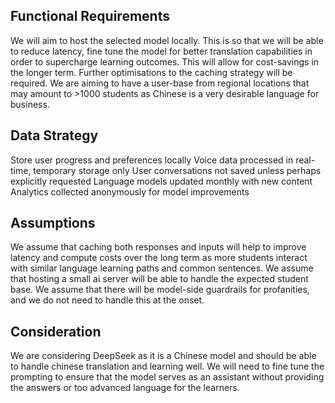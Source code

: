 ## Functional Requirements
We will aim to host the selected model locally. This is so that we will be able to reduce latency, fine tune the model for better translation capabilities in order to supercharge learning outcomes. This will allow for cost-savings in the longer term. Further optimisations to the caching strategy will be required. We are aiming to have a user-base from regional locations that may amount to >1000 students as Chinese is a very desirable language for business.

## Data Strategy
Store user progress and preferences locally
Voice data processed in real-time, temporary storage only
User conversations not saved unless perhaps explicitly requested
Language models updated monthly with new content
Analytics collected anonymously for model improvements

## Assumptions
We assume that caching both responses and inputs will help to improve latency and compute costs over the long term as more students interact with similar language learning paths and common sentences. 
We assume that hosting a small ai server will be able to handle the expected student base.
We assume that there will be model-side guardrails for profanities, and we do not need to handle this at the onset.

## Consideration
We are considering DeepSeek as it is a Chinese model and should be able to handle chinese translation and learning well. We will need to fine tune the prompting to ensure that the model serves as an assistant without providing the answers or too advanced language for the learners.